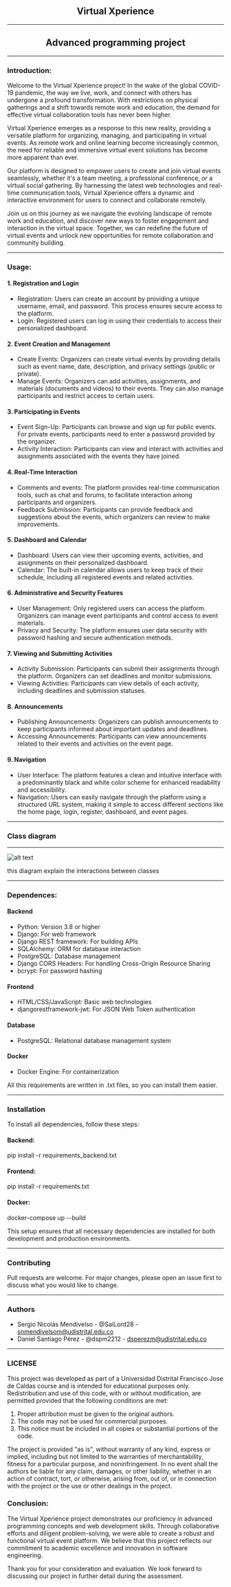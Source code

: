 ## <div align="center">Virtual Xperience</div>

---

## <div align="center">Advanced programming project</div>


---

### Introduction:

Welcome to the Virtual Xperience project! In the wake of the global COVID-19 pandemic, the way we live, work, and connect with others has undergone a profound transformation. With restrictions on physical gatherings and a shift towards remote work and education, the demand for effective virtual collaboration tools has never been higher.

Virtual Xperience emerges as a response to this new reality, providing a versatile platform for organizing, managing, and participating in virtual events. As remote work and online learning become increasingly common, the need for reliable and immersive virtual event solutions has become more apparent than ever.

Our platform is designed to empower users to create and join virtual events seamlessly, whether it's a team meeting, a professional conference, or a virtual social gathering. By harnessing the latest web technologies and real-time communication tools, Virtual Xperience offers a dynamic and interactive environment for users to connect and collaborate remotely.

Join us on this journey as we navigate the evolving landscape of remote work and education, and discover new ways to foster engagement and interaction in the virtual space. Together, we can redefine the future of virtual events and unlock new opportunities for remote collaboration and community building.

---

### Usage:

#### 1. Registration and Login

- Registration: Users can create an account by providing a unique username, email, and password. This process ensures secure access to the platform.
- Login: Registered users can log in using their credentials to access their personalized dashboard.

#### 2. Event Creation and Management

- Create Events: Organizers can create virtual events by providing details such as event name, date, description, and privacy settings (public or private).
- Manage Events: Organizers can add activities, assignments, and materials (documents and videos) to their events. They can also manage participants and restrict access to certain users.

#### 3. Participating in Events

- Event Sign-Up: Participants can browse and sign up for public events. For private events, participants need to enter a password provided by the organizer.
- Activity Interaction: Participants can view and interact with activities and assignments associated with the events they have joined.

#### 4. Real-Time Interaction

- Comments and events: The platform provides real-time communication tools, such as chat and forums, to facilitate interaction among participants and organizers.
- Feedback Submission: Participants can provide feedback and suggestions about the events, which organizers can review to make improvements.

#### 5. Dashboard and Calendar

- Dashboard: Users can view their upcoming events, activities, and assignments on their personalized dashboard.
- Calendar: The built-in calendar allows users to keep track of their schedule, including all registered events and related activities.

#### 6. Administrative and Security Features

- User Management: Only registered users can access the platform. Organizers can manage event participants and control access to event materials.
- Privacy and Security: The platform ensures user data security with password hashing and secure authentication methods.

#### 7. Viewing and Submitting Activities

- Activity Submission: Participants can submit their assignments through the platform. Organizers can set deadlines and monitor submissions.
- Viewing Activities: Participants can view details of each activity, including deadlines and submission statuses.

#### 8. Announcements

- Publishing Announcements: Organizers can publish announcements to keep participants informed about important updates and deadlines.
- Accessing Announcements: Participants can view announcements related to their events and activities on the event page.

#### 9. Navigation

- User Interface: The platform features a clean and intuitive interface with a predominantly black and white color scheme for enhanced readability and accessibility.
- Navigation: Users can easily navigate through the platform using a structured URL system, making it simple to access different sections like the home page, login, register, dashboard, and event pages.

---

### Class diagram

---

![alt text](<diagrmas de actividad-Página-18.drawio.png>)

this diagram explain the interactions between classes

---

### Dependences:

#### Backend

- Python: Version 3.8 or higher
- Django: For web framework
- Django REST framework: For building APIs
- SQLAlchemy: ORM for database interaction
- PostgreSQL: Database management
- Django CORS Headers: For handling Cross-Origin Resource Sharing
- bcrypt: For password hashing

#### Frontend

- HTML/CSS/JavaScript: Basic web technologies
- djangorestframework-jwt: For JSON Web Token authentication

#### Database

- PostgreSQL: Relational database management system

#### Docker

- Docker Engine: For containerization

All this requirements are written in .txt files, so you can install them easier.

---

### Installation

To install all dependencies, follow these steps:

#### Backend:


pip install -r requirements_backend.txt


#### Frontend:


pip install -r requirements.txt


#### Docker:



docker-compose up --build


This setup ensures that all necessary dependencies are installed for both development and production environments.

---
### Contributing

Pull requests are welcome. For major changes, please open an issue first to discuss what you would like to change.

---

### Authors

- Sergio Nicolás Mendivelso - @SaiLord28 - snmendivelsom@udistrital.edu.co
- Daniel Santiago Pérez - @dspm2212 - dsperezm@udistrital.edu.co

---

### LICENSE

This project was developed as part of a Universidad Distrital Francisco Jose de Caldas course and is intended for educational purposes only. Redistribution and use of this code, with or without modification, are permitted provided that the following conditions are met:

1. Proper attribution must be given to the original authors.
2. The code may not be used for commercial purposes.
3. This notice must be included in all copies or substantial portions of the code.

The project is provided "as is", without warranty of any kind, express or implied, including but not limited to the warranties of merchantability, fitness for a particular purpose, and noninfringement. In no event shall the authors be liable for any claim, damages, or other liability, whether in an action of contract, tort, or otherwise, arising from, out of, or in connection with the project or the use or other dealings in the project.

### Conclusion:

The Virtual Xperience project demonstrates our proficiency in advanced programming concepts and web development skills. Through collaborative efforts and diligent problem-solving, we were able to create a robust and functional virtual event platform. We believe that this project reflects our commitment to academic excellence and innovation in software engineering.

Thank you for your consideration and evaluation. We look forward to discussing our project in further detail during the assessment.